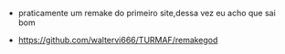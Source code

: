 - praticamente um remake do primeiro site,dessa vez eu acho que sai bom

- https://github.com/waltervi666/TURMAF/remakegod
